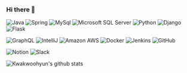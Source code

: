 ### Hi there 👋

<!--
**kwakwoohyun/kwakwoohyun** is a ✨ _special_ ✨ repository because its `README.md` (this file) appears on your GitHub profile.

Here are some ideas to get you started:

- 🔭 I’m currently working on ...
- 🌱 I’m currently learning ...
- 👯 I’m looking to collaborate on ...
- 🤔 I’m looking for help with ...
- 💬 Ask me about ...
- 📫 How to reach me: ...
- 😄 Pronouns: ...
- ⚡ Fun fact: ...
-->

![Java](https://img.shields.io/badge/-Java-007396?style=flat-sguar&logo=java&logoColor=white)  ![Spring](https://img.shields.io/badge/-Spring-6DB33F?style=flat-sguar&logo=Spring&logoColor=white)  ![MySql](https://img.shields.io/badge/-MySql-4479A1?style=flat-sguar&logo=MySql&logoColor=white) ![Microsoft SQL Server](https://img.shields.io/badge/-MsSql-CC2927?style=flat-sguar&logo=Microsoft-SQL-Server&logoColor=white) ![Python](https://img.shields.io/badge/-Python-3776AB?style=flat-sguar&logo=Python&logoColor=white) ![Django](https://img.shields.io/badge/-Django-092E20?style=flat-sguar&logo=Django&logoColor=white) ![Flask](https://img.shields.io/badge/-Flask-000000?style=flat-sguar&logo=Flask&logoColor=white) 

![GraphQL](https://img.shields.io/badge/-GraphQL-E10098?style=flat-sguar&logo=GraphQL&logoColor=white) ![IntelliJ](https://img.shields.io/badge/-IntelliJ-000000?style=flat-sguar&logo=IntelliJ-IDEA&logoColor=white) ![Amazon AWS](https://img.shields.io/badge/-AmazonAWS-232F3E?style=flat-sguar&logo=Amazon-AWS&logoColor=white) ![Docker](https://img.shields.io/badge/-Docker-2496ED?style=flat-sguar&logo=Docker&logoColor=white) ![Jenkins](https://img.shields.io/badge/-Jenkins-D24939?style=flat-sguar&logo=Jenkins&logoColor=white) ![GitHub](https://img.shields.io/badge/-GitHub-181717?style=flat-sguar&logo=GitHub&logoColor=white) 

![Notion](https://img.shields.io/badge/-Notion-000000?style=flat-sguar&logo=Notion&logoColor=white) ![Slack](https://img.shields.io/badge/-Slack-4A154B?style=flat-sguar&logo=Slack&logoColor=white) 

![Kwakwoohyun's github stats](https://github-readme-stats.vercel.app/api?username=Kwakwoohyun&hide=contribs,prs,issues)
